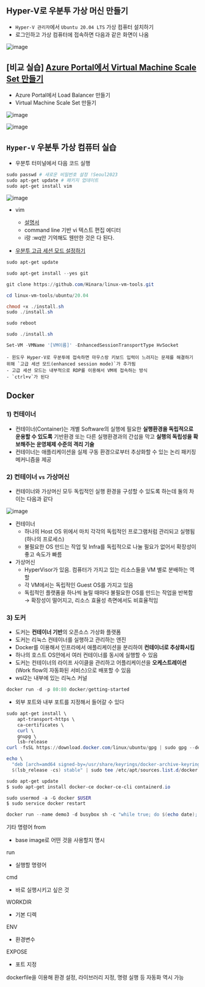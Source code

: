 ## Hyper-V로 우분투 가상 머신 만들기

- `Hyper-V 관리자`에서 `Ubuntu 20.04 LTS` 가상 컴퓨터 설치하기
- 로그인하고 가상 컴퓨터에 접속하면 다음과 같은 화면이 나옴

![image](https://user-images.githubusercontent.com/79077316/216868235-697a4d67-763e-41cc-ba21-3d2eaeaf3b5c.png)

## [비교 실습] ****[Azure Portal에서 Virtual Machine Scale Set 만들기](https://learn.microsoft.com/ko-kr/azure/virtual-machine-scale-sets/quick-create-portal)****

- Azure Portal에서 Load Balancer 만들기
- Virtual Machine Scale Set 만들기

![image](https://user-images.githubusercontent.com/79077316/216868353-ef122afb-aae0-48fd-82e2-d10f7346a35b.png)

![image](https://user-images.githubusercontent.com/79077316/216868374-e2d4d5ad-651c-4383-82a2-f850fb74c378.png)

## `Hyper-V` 우분투 가상 컴퓨터 실습

- 우분투 터미널에서 다음 코드 실행

```powershell
sudo passwd # 새로운 비밀번호 설정 !Seoul2023
sudo apt-get update # 패키지 업데이트
sudo apt-get install vim
```

![image](https://user-images.githubusercontent.com/79077316/216868393-f01aa8f1-bc9c-43e9-a071-4979a41297c3.png)
- vim
    - [설명서](https://www.joinc.co.kr/w/Site/Vim/Documents/UsedVim)
    - command line 기반 vi 텍스트 편집 에디터
    - i랑 :wq만 기억해도 웬만한 것은 다 된다.

- [우분투 고급 세션 모드 설정하기](https://lucidmaj7.tistory.com/343)
```powershell
sudo apt-get update

sudo apt-get install --yes git

git clone https://github.com/Hinara/linux-vm-tools.git

cd linux-vm-tools/ubuntu/20.04

chmod +x ./install.sh
sudo ./install.sh

sudo reboot

sudo ./install.sh

Set-VM -VMName '[VM이름]' -EnhancedSessionTransportType HvSocket
```
    - 윈도우 Hyper-V로 우분투에 접속하면 마우스랑 키보드 입력이 느려지는 문제를 해결하기 위해 `고급 세션 모드(enhanced session mode)`가 추가됨
    - 고급 세션 모드는 내부적으로 RDP를 이용해서 VM에 접속하는 방식
    - `ctrl+v`가 된다

## Docker

### 1) 컨테이너

- 컨테이너(Container)는 개별 Software의 실행에 필요한 **실행환경을 독립적으로 운용할 수 있도록** 기반환경 또는 다른 실행환경과의 간섭을 막고 **실행의 독립성을 확보해주는 운영체제 수준의 격리 기술**
- 컨테이너는 애플리케이션을 실제 구동 환경으로부터 추상화할 수 있는 논리 패키징 메커니즘을 제공

### 2) 컨테이너 `vs` 가상머신

- 컨테이너와 가상머신 모두 독립적인 실행 환경을 구성할 수 있도록 하는데 둘의 차이는 다음과 같다

![image](https://user-images.githubusercontent.com/79077316/216879183-ab045632-8dae-4c18-9f77-daf0dc2183ea.png)

- 컨테이너
    - 하나의 Host OS 위에서 마치 각각의 독립적인 프로그램처럼 관리되고 실행됨 (하나의 프로세스)
    - 불필요한 OS 만드는 작업 및 Infra를 독립적으로 나눌 필요가 없어서 확장성이 좋고 속도가 빠름
- 가상머신
    - HyperVisor가 있음. 컴퓨터가 가지고 있는 리소스들을 VM 별로 분배하는 역할
    - 각 VM에서는 독립적인 Guest OS를 가지고 있음
    - 독립적인 플랫폼을 하나씩 늘릴 때마다 불필요한 OS를 만드는 작업을 반복함 → 확장성이 떨어지고, 리소스 효율성 측면에서도 비효율적임
    
### 3) 도커

- 도커는 **컨테이너 기반**의 오픈소스 가상화 플랫폼
- 도커는 리눅스 컨테이너를 실행하고 관리하는 엔진
- Docker를 이용해서 인프라에서 애플리케이션을 분리하여 **컨테이너로 추상화시킴**
- 하나의 호스트 OS안에서 여러 컨테이너를 동시에 실행할 수 있음
- 도커는 컨테이너의 라이프 사이클을 관리하고 어플리케이션을 **오케스트레이션**(Work flow의 자동화된 서비스)으로 배포할 수 있음
- wsl2는 내부에 있는 리눅스 커널 
```powershell
docker run -d -p 80:80 docker/getting-started
```
- 외부 포트와 내부 포트를 지정해서 들어갈 수 있다
```powershell
sudo apt-get install \
    apt-transport-https \
    ca-certificates \
    curl \
    gnupg \
    lsb-release
curl -fsSL https://download.docker.com/linux/ubuntu/gpg | sudo gpg --dearmor -o /usr/share/keyrings/docker-archive-keyring.gpg

echo \
  "deb [arch=amd64 signed-by=/usr/share/keyrings/docker-archive-keyring.gpg] https://download.docker.com/linux/ubuntu \
  $(lsb_release -cs) stable" | sudo tee /etc/apt/sources.list.d/docker.list > /dev/null

sudo apt-get update
$ sudo apt-get install docker-ce docker-ce-cli containerd.io

sudo usermod -a -G docker $USER
$ sudo service docker restart

docker run --name demo3 -d busybox sh -c "while true; do $(echo date); sleep 1; done"
```
기타 명령어
from 

- base image로 어떤 것을 사용할지 명시

run

- 실행할 명령어

cmd

- 바로 실행시키고 싶은 것

WORKDIR

- 기본 디렉

ENV

- 환경변수

EXPOSE

- 포트 지정

dockerfile을 이용해 환경 설정, 라이브러리 지정, 명령 실행 등 자동화 역시 가능

